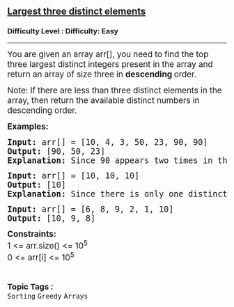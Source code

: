 <h2><a href="https://www.geeksforgeeks.org/problems/largest-three-distinct-elements/1?page=1&category=Arrays,Strings,Linked%20List&difficulty=Easy&sortBy=latest">Largest three distinct elements</a></h2><h3>Difficulty Level : Difficulty: Easy</h3><hr><div class="problems_problem_content__Xm_eO"><p><span style="font-size: 14pt;">You are given an array arr[], you need to find the top three largest distinct integers present in the array and return an array of size three in <strong>descending </strong>order.</span></p>
<p><span style="font-size: 14pt;">Note: If there are less than three distinct elements in the array, then return the available distinct numbers in descending order.</span></p>
<p><span style="font-size: 14pt;"><strong>Examples:<br></strong></span></p>
<pre><span style="font-size: 14pt;"><strong>Input:</strong> arr[] = [10, 4, 3, 50, 23, 90, 90]</span><br><span style="font-size: 14pt;"><strong>Output:</strong> [90, 50, 23]</span><br><span style="font-size: 14pt;"><strong>Explanation:</strong> Since 90 appears two times in the given array, hence it is only counted once. Therefore, the top 3 distinct largest numbers are 90, 50 and 23.</span></pre>
<pre><span style="font-size: 14pt;"><strong>Input:</strong> arr[] = [10, 10, 10]</span><br><span style="font-size: 14pt;"><strong>Output:</strong> [10]</span><br><span style="font-size: 14pt;"><strong>Explanation:</strong> Since there is only one distinct element, hence the answer is 10.<br></span></pre>
<pre><span style="font-size: 14pt;"><strong>Input:</strong> arr[] = [6, 8, 9, 2, 1, 10]</span><br><span style="font-size: 14pt;"><strong>Output:</strong> [10, 9, 8]</span></pre>
<p><span style="font-size: 14pt;"><strong>Constraints:<br></strong>1 &lt;= arr.size() &lt;= 10<sup>5</sup></span><br><span style="font-size: 14pt;">0 &lt;= arr[i] &lt;= 10<sup>5</sup></span></p></div><br><p><span style=font-size:18px><strong>Topic Tags : </strong><br><code>Sorting</code>&nbsp;<code>Greedy</code>&nbsp;<code>Arrays</code>&nbsp;